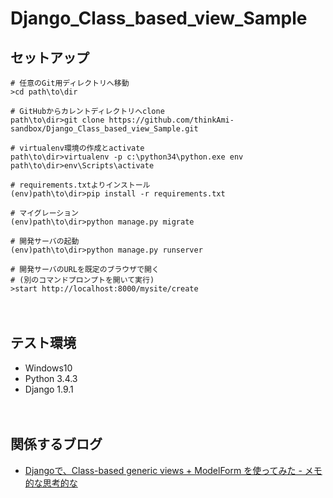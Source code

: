 # Django_Class_based_view_Sample

## セットアップ
```
# 任意のGit用ディレクトリへ移動
>cd path\to\dir

# GitHubからカレントディレクトリへclone
path\to\dir>git clone https://github.com/thinkAmi-sandbox/Django_Class_based_view_Sample.git

# virtualenv環境の作成とactivate
path\to\dir>virtualenv -p c:\python34\python.exe env
path\to\dir>env\Scripts\activate

# requirements.txtよりインストール
(env)path\to\dir>pip install -r requirements.txt

# マイグレーション
(env)path\to\dir>python manage.py migrate

# 開発サーバの起動
(env)path\to\dir>python manage.py runserver

# 開発サーバのURLを既定のブラウザで開く
# (別のコマンドプロンプトを開いて実行)
>start http://localhost:8000/mysite/create
```

　  
## テスト環境

- Windows10
- Python 3.4.3
- Django 1.9.1

　  
## 関係するブログ

- [Djangoで、Class-based generic views + ModelForm を使ってみた - メモ的な思考的な](http://thinkami.hatenablog.com/entry/2016/01/15/001903)